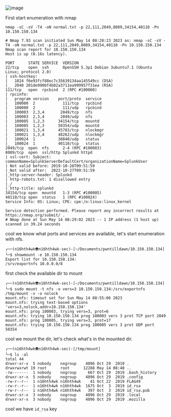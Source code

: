 ![image](https://github.com/n16hth4wk07/n16hth4wk07.github.io/assets/87468669/3329c9b7-c522-490d-8b24-821c78dc2505)

First start enumeration with nmap

```
nmap -sC -sV -T4 -oN normal.txt -p 22,111,2049,8089,34154,40110 -Pn 10.150.150.134
```

```
# Nmap 7.93 scan initiated Sun May 14 08:28:23 2023 as: nmap -sC -sV -T4 -oN normal.txt -p 22,111,2049,8089,34154,40110 -Pn 10.150.150.134
Nmap scan report for 10.150.150.134
Host is up (0.16s latency).

PORT      STATE SERVICE  VERSION
22/tcp    open  ssh      OpenSSH 5.3p1 Debian 3ubuntu7.1 (Ubuntu Linux; protocol 2.0)
| ssh-hostkey: 
|   1024 f6e93fcf88ec7c35639134aa145549cc (DSA)
|_  2048 201de9906f4b82a3711ea999957f31ea (RSA)
111/tcp   open  rpcbind  2 (RPC #100000)
| rpcinfo: 
|   program version    port/proto  service
|   100000  2            111/tcp   rpcbind
|   100000  2            111/udp   rpcbind
|   100003  2,3,4       2049/tcp   nfs
|   100003  2,3,4       2049/udp   nfs
|   100005  1,2,3      34154/tcp   mountd
|   100005  1,2,3      50354/udp   mountd
|   100021  1,3,4      45783/tcp   nlockmgr
|   100021  1,3,4      48262/udp   nlockmgr
|   100024  1          38840/udp   status
|_  100024  1          40110/tcp   status
2049/tcp  open  nfs      2-4 (RPC #100003)
8089/tcp  open  ssl/http Splunkd httpd
| ssl-cert: Subject: commonName=SplunkServerDefaultCert/organizationName=SplunkUser
| Not valid before: 2019-10-28T09:51:59
|_Not valid after:  2022-10-27T09:51:59
|_http-server-header: Splunkd
| http-robots.txt: 1 disallowed entry 
|_/
|_http-title: splunkd
34154/tcp open  mountd   1-3 (RPC #100005)
40110/tcp open  status   1 (RPC #100024)
Service Info: OS: Linux; CPE: cpe:/o:linux:linux_kernel

Service detection performed. Please report any incorrect results at https://nmap.org/submit/ .
# Nmap done at Sun May 14 08:29:02 2023 -- 1 IP address (1 host up) scanned in 39.24 seconds
```
cool we know what ports and services are available, let's start enumeration with nfs.

```
┌──(n16hth4wk👽n16hth4wk-sec)-[~/Documents/pwntilldawn/10.150.150.134]
└─$ showmount -e 10.150.150.134                               
Export list for 10.150.150.134:
/srv/exportnfs 10.0.0.0/8
```
first check the available dir to mount

```                                                                                                                                                                  
┌──(n16hth4wk👽n16hth4wk-sec)-[~/Documents/pwntilldawn/10.150.150.134]
└─$ sudo mount -t nfs -o vers=3 10.150.150.134:/srv/exportnfs /tmp/mount -v -o nolock
mount.nfs: timeout set for Sun May 14 08:55:06 2023
mount.nfs: trying text-based options 'vers=3,nolock,addr=10.150.150.134'
mount.nfs: prog 100003, trying vers=3, prot=6
mount.nfs: trying 10.150.150.134 prog 100003 vers 3 prot TCP port 2049
mount.nfs: prog 100005, trying vers=3, prot=17
mount.nfs: trying 10.150.150.134 prog 100005 vers 3 prot UDP port 50354
```
cool we mount the dir, let's check what's in the mounted dir.

```
┌──(n16hth4wk👽n16hth4wk-sec)-[/tmp/mount]
└─$ ls -al           
total 44
drwxr-xr-x  5 nobody    nogroup    4096 Oct 29  2019 .
drwxrwxrwt 19 root      root      12288 May 14 08:48 ..
-rw-------  1 nobody    nogroup     667 Oct 29  2019 .bash_history
drwxr-xr-x  5 nobody    nogroup    4096 Oct 29  2019 .config
-rw-r--r--  1 n16hth4wk n16hth4wk    41 Oct 22  2019 FLAG49
-rw-r--r--  1 n16hth4wk n16hth4wk  1675 Oct  3  2019 id_rsa
-rw-r--r--  1 n16hth4wk n16hth4wk   397 Oct  3  2019 id_rsa.pub
drwxr-xr-x  3 nobody    nogroup    4096 Oct 29  2019 .local
drwxr-xr-x  3 nobody    nogroup    4096 Oct 29  2019 .mozilla
```
cool we have `id_rsa` key 

